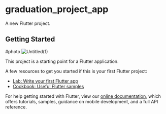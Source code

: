 
# graduation_project_app

A new Flutter project.

## Getting Started
#photo
![Untitled(1)](https://user-images.githubusercontent.com/57985235/196231767-a8fa13aa-3715-408b-af7c-29275f64dfb2.jpg)


This project is a starting point for a Flutter application.

A few resources to get you started if this is your first Flutter project:

- [Lab: Write your first Flutter app](https://flutter.dev/docs/get-started/codelab)
- [Cookbook: Useful Flutter samples](https://flutter.dev/docs/cookbook)

For help getting started with Flutter, view our
[online documentation](https://flutter.dev/docs), which offers tutorials,
samples, guidance on mobile development, and a full API reference.
